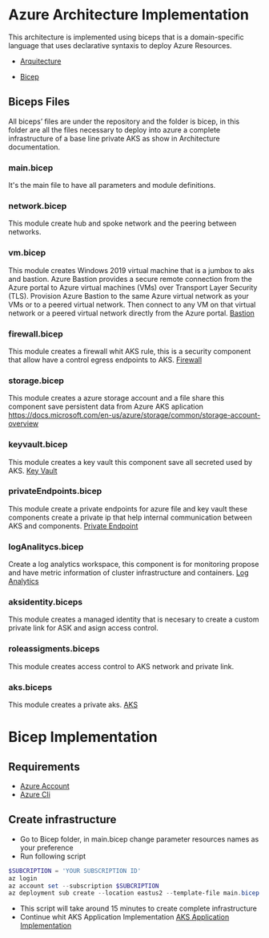 # Azure Architecture Implementation
This architecture is implemented using biceps that is a domain-specific language that uses declarative syntaxis to deploy Azure Resources. 

* [Arquitecture](https://github.com/RodrigoVeraSYS/AKS-Private/blob/main/Docs/AzureArquitecture.md "Architecture")

* [Bicep](https://docs.microsoft.com/en-us/azure/azure-resource-manager/bicep/overview?tabs=bicep "Bicep")


## Biceps Files
All biceps’ files are under the repository and the folder is bicep, in this folder are all the files necessary to deploy into azure a complete infrastructure of a base line private AKS as show in Architecture documentation.

### main.bicep
It's the main file to have all parameters and module definitions.

### network.bicep
This module create hub and spoke network and the peering between networks.

### vm.bicep
This module creates Windows 2019 virtual machine that is a jumbox to aks and bastion. Azure Bastion provides a secure remote connection from the Azure portal to Azure virtual machines (VMs) over Transport Layer Security (TLS). Provision Azure Bastion to the same Azure virtual network as your VMs or to a peered virtual network. Then connect to any VM on that virtual network or a peered virtual network directly from the Azure portal. [Bastion](https://docs.microsoft.com/en-us/training/modules/connect-vm-with-azure-bastion/2-what-is-azure-bastion "Bastion")

### firewall.bicep
This module creates a firewall whit AKS rule, this is a security component that allow have a control egress endpoints to AKS. [Firewall](https://docs.microsoft.com/en-us/azure/firewall/overview "Firewall")

### storage.bicep
This module creates a azure storage account and a file share this component save persistent data from Azure AKS aplication
https://docs.microsoft.com/en-us/azure/storage/common/storage-account-overview

### keyvault.bicep
This module creates a key vault this component save all secreted used by AKS. [Key Vault](https://docs.microsoft.com/en-us/azure/key-vault/general/ "Key Vault")

### privateEndpoints.bicep
This module create a private endpoints for azure file and key vault these components create a private ip that help internal communication between AKS and components. [Private Endpoint](https://docs.microsoft.com/en-us/azure/private-link/private-endpoint-overview "Private Endpoint")

### logAnalitycs.bicep
Create a log analytics workspace, this component is for monitoring propose and have metric information of cluster infrastructure and containers. [Log Analytics](https://docs.microsoft.com/en-us/azure/automation/ "Log Analytics")

### aksidentity.biceps
This module creates a managed identity that is necesary to create a custom private link for ASK and asign access control. 

### roleassigments.biceps
This module creates access control to AKS network and private link.

### aks.biceps
This module creates a private aks. [AKS](https://docs.microsoft.com/es-mx/azure/aks/ "AKS")

# Bicep Implementation

## Requirements
* [Azure Account](https://azure.microsoft.com/en-us/free/search/?ef_id=Cj0KCQjwguGYBhDRARIsAHgRm4_WKFwwiujWSBLpK_kNgb9Sxq6JaIzWDmXmnpVbXXWfzxOdbUVfeuEaAlgMEALw_wcB%3AG%3As&OCID=AIDcmmxotgtm93_SEM_Cj0KCQjwguGYBhDRARIsAHgRm4_WKFwwiujWSBLpK_kNgb9Sxq6JaIzWDmXmnpVbXXWfzxOdbUVfeuEaAlgMEALw_wcB%3AG%3As&gclid=Cj0KCQjwguGYBhDRARIsAHgRm4_WKFwwiujWSBLpK_kNgb9Sxq6JaIzWDmXmnpVbXXWfzxOdbUVfeuEaAlgMEALw_wcB "Azure Account")
* [Azure Cli]( https://docs.microsoft.com/en-us/cli/azure/install-azure-cli "Azure Cli")  

## Create infrastructure
* Go to Bicep folder, in main.bicep change parameter resources names as your preference
* Run following script
```powershell  
$SUBCRIPTION = 'YOUR SUBSCRIPTION ID'
az login
az account set --subscription $SUBCRIPTION
az deployment sub create --location eastus2 --template-file main.bicep
```
* This script will take around 15 minutes to create complete infrastructure
* Continue whit AKS Application Implementation [AKS Application Implementation](https://github.com/RodrigoVeraSYS/AKS-Private/blob/main/Docs/AKSImplementation.md "AKS Application Implementation")
